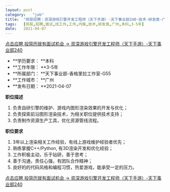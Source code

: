 ```yaml
---
layout:	post
category:	"job"
title:	"网易招聘：资深游戏引擎开发工程师（天下手游）-天下事业部240-技术-研发类-广州本科3-5年"
tags:	[网易,招聘,面试,找工作,工作,内推,技术,研发类,广州,本科,3-5年]
date:	2021-04-07
---
```


[点击应聘 投简历就有面试机会 -> 资深游戏引擎开发工程师（天下手游）-天下事业部240](http://mobile.bole.netease.com/bole/boleDetail?id=29050&employeeId=346f03c3cda5f04c&key=all)



- **学历要求： **本科
- **工作年限： **3-5年
- **所属部门： **天下事业部-香格里拉工作室-G55
- **工作城市： **广州
- **发布日期： **2021-04-07



**职位描述**
1. 负责自研引擎的维护、游戏内图形渲染效果的开发与优化；
2. 负责探索前沿图形渲染技术，为相关职位提供技术支持；
3. 负责制作资源生产工具，优化资源管线流程。



**职位要求**
1. 3年以上渲染相关工作经验，有线上游戏维护经验者优先；
2. 熟练掌握C++/Python, 有3D渲染开发和优化经验；
3. 工作积极主动，乐于钻研，善于思考；
4. 善于沟通，责任心强，有团队合作精神；
5. 良好的的代码风格和编程习惯，热爱游戏，能承受一定的压力。



[点击应聘 投简历就有面试机会 -> 资深游戏引擎开发工程师（天下手游）-天下事业部240](http://mobile.bole.netease.com/bole/boleDetail?id=29050&employeeId=346f03c3cda5f04c&key=all)